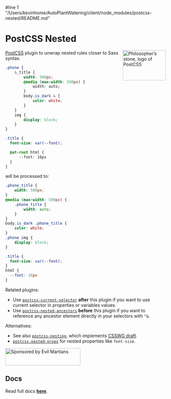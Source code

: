 #line 1 "/Users/kevinhome/AutoPlantWatering/client/node_modules/postcss-nested/README.md"
# PostCSS Nested

<img align="right" width="135" height="95"
     title="Philosopher’s stone, logo of PostCSS"
     src="https://postcss.org/logo-leftp.svg">

[PostCSS] plugin to unwrap nested rules closer to Sass syntax.

```css
.phone {
    &_title {
        width: 500px;
        @media (max-width: 500px) {
            width: auto;
        }
        body.is_dark & {
            color: white;
        }
    }
    img {
        display: block;
    }
}

.title {
  font-size: var(--font);

  @at-root html {
      --font: 16px
  }
}
```

will be processed to:

```css
.phone_title {
    width: 500px;
}
@media (max-width: 500px) {
    .phone_title {
        width: auto;
    }
}
body.is_dark .phone_title {
    color: white;
}
.phone img {
    display: block;
}

.title {
  font-size: var(--font);
}
html {
  --font: 16px
}
```

Related plugins:

* Use [`postcss-current-selector`] **after** this plugin if you want
  to use current selector in properties or variables values.
* Use [`postcss-nested-ancestors`] **before** this plugin if you want
  to reference any ancestor element directly in your selectors with `^&`.

Alternatives:

* See also [`postcss-nesting`], which implements [CSSWG draft].
* [`postcss-nested-props`] for nested properties like `font-size`.

<a href="https://evilmartians.com/?utm_source=postcss-nested">
  <img src="https://evilmartians.com/badges/sponsored-by-evil-martians.svg"
       alt="Sponsored by Evil Martians" width="236" height="54">
</a>

[`postcss-current-selector`]: https://github.com/komlev/postcss-current-selector
[`postcss-nested-ancestors`]: https://github.com/toomuchdesign/postcss-nested-ancestors
[`postcss-nested-props`]:     https://github.com/jedmao/postcss-nested-props
[`postcss-nesting`]:          https://github.com/csstools/postcss-plugins/tree/main/plugins/postcss-nesting
[CSSWG draft]:              https://drafts.csswg.org/css-nesting-1/
[PostCSS]:                  https://github.com/postcss/postcss


## Docs
Read full docs **[here](https://github.com/postcss/postcss-nested#readme)**.
